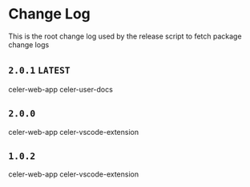 # Change Log
This is the root change log used by the release script to fetch package change logs

## `2.0.1` `LATEST`
celer-web-app
celer-user-docs

## `2.0.0`
celer-web-app
celer-vscode-extension

## `1.0.2` 
celer-web-app
celer-vscode-extension
